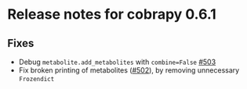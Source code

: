 # Release notes for cobrapy 0.6.1

## Fixes

- Debug `metabolite.add_metabolites` with `combine=False`
  [#503](https://github.com/opencobra/cobrapy/pull/503)
- Fix broken printing of metabolites
  ([#502](https://github.com/opencobra/cobrapy/issues/502)), by
  removing unnecessary `Frozendict`
